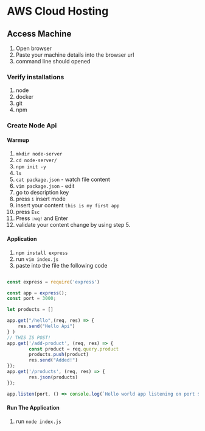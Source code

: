 # AWS Cloud Hosting

## Access Machine
1. Open browser
2. Paste your machine details into the browser url
3. command line should opened


### Verify installations
1. node
2. docker
3. git
4. npm


### Create Node Api
#### Warmup
1. `mkdir node-server`
2. `cd node-server/`
3. `npm init -y`
4. `ls`
5. `cat package.json` - watch file content
6. `vim package.json` - edit 
7. go to description key
8. press `i` insert mode
9. insert your content `this is my first app`
10. press `Esc`
11. Press `:wq!` and Enter
12. validate your content change by using step 5.

#### Application
1. `npm install express`
2. run `vim index.js`
3. paste into the file the following code
```javascript

const express = require('express')

const app = express();
const port = 3000;

let products = []

app.get("/hello",(req, res) => {
    res.send("Hello Api")
} )
// THIS IS POST!
app.get('/add-product', (req, res) => {
        const product = req.query.product
        products.push(product)
        res.send("Added!")
});
app.get('/products', (req, res) => {
        res.json(products)
});

app.listen(port, () => console.log(`Hello world app listening on port ${port}!`));


```

#### Run The Application
1. run `node index.js`